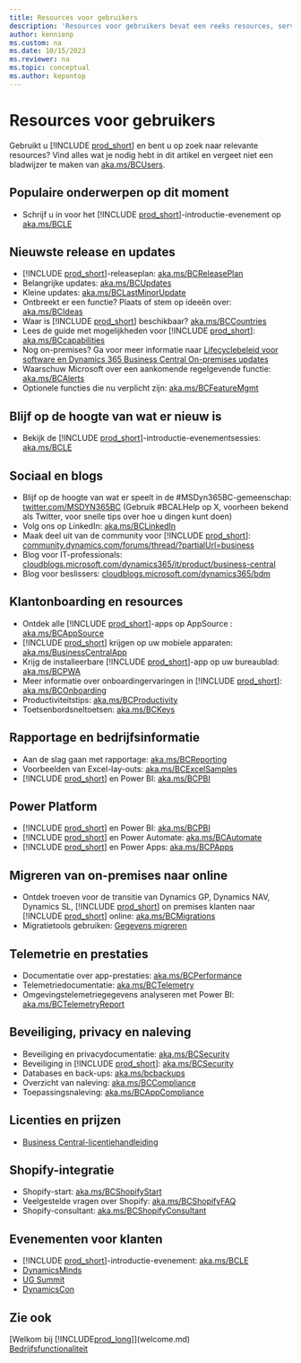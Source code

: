 ```yaml
---
title: Resources voor gebruikers
description: 'Resources voor gebruikers bevat een reeks resources, services en hulpmiddelen om Microsoft Dynamics 365 Business Central te gebruiken.'
author: kennienp
ms.custom: na
ms.date: 10/15/2023
ms.reviewer: na
ms.topic: conceptual
ms.author: kepontop
---
```


# Resources voor gebruikers

Gebruikt u [!INCLUDE [prod_short](includes/prod_short.md)] en bent u op zoek naar relevante resources? Vind alles wat je nodig hebt in dit artikel en vergeet niet een bladwijzer te maken van [aka.ms/BCUsers](https://aka.ms/BCUsers).

## Populaire onderwerpen op dit moment

- Schrijf u in voor het [!INCLUDE [prod_short](includes/prod_short.md)]-introductie-evenement op [aka.ms/BCLE](https://aka.ms/BCLE)

## Nieuwste release en updates  

- [!INCLUDE [prod_short](includes/prod_short.md)]-releaseplan: [aka.ms/BCReleasePlan](https://aka.ms/BCReleasePlan) 
- Belangrijke updates: [aka.ms/BCUpdates](https://aka.ms/BCUpdates)
- Kleine updates: [aka.ms/BCLastMinorUpdate](https://aka.ms/BCLastMinorUpdate) 
- Ontbreekt er een functie? Plaats of stem op ideeën over: [aka.ms/BCIdeas](https://aka.ms/BCIdeas) 
- Waar is [!INCLUDE [prod_short](includes/prod_short.md)] beschikbaar? [aka.ms/BCCountries](https://aka.ms/BCCountries)
- Lees de guide met mogelijkheden voor [!INCLUDE [prod_short](includes/prod_short.md)]: [aka.ms/BCcapabilities](https://aka.ms/BCcapabilities)
- Nog on-premises? Ga voor meer informatie naar [Lifecyclebeleid voor software en Dynamics 365 Business Central On-premises updates](/dynamics365/business-central/dev-itpro/terms/lifecycle-policy-on-premises)
- Waarschuw Microsoft over een aankomende regelgevende functie: [aka.ms/BCAlerts](https://aka.ms/BCAlerts)
- Optionele functies die nu verplicht zijn: [aka.ms/BCFeatureMgmt](https://aka.ms/BCFeatureMgmt)

## Blijf op de hoogte van wat er nieuw is

- Bekijk de [!INCLUDE [prod_short](includes/prod_short.md)]-introductie-evenementsessies: [aka.ms/BCLE](https://aka.ms/BCLE) 

## Sociaal en blogs

- Blijf op de hoogte van wat er speelt in de #MSDyn365BC-gemeenschap: [twitter.com/MSDYN365BC](https://twitter.com/MSDYN365BC) (Gebruik #BCALHelp op X, voorheen bekend als Twitter, voor snelle tips over hoe u dingen kunt doen) 
- Volg ons op LinkedIn: [aka.ms/BCLinkedIn](https://aka.ms/BCLinkedIn)
- Maak deel uit van de community voor [!INCLUDE [prod_short](includes/prod_short.md)]: [community.dynamics.com/forums/thread/?partialUrl=business](https://community.dynamics.com/forums/thread/?partialUrl=business) 
- Blog voor IT-professionals: [cloudblogs.microsoft.com/dynamics365/it/product/business-central](https://cloudblogs.microsoft.com/dynamics365/it/product/business-central/)
- Blog voor beslissers: [cloudblogs.microsoft.com/dynamics365/bdm](https://cloudblogs.microsoft.com/dynamics365/bdm)

## Klantonboarding en resources 

- Ontdek alle [!INCLUDE [prod_short](includes/prod_short.md)]-apps op AppSource : [aka.ms/BCAppSource](https://appsource.microsoft.com/marketplace/apps?page=1&product=dynamics-365-business-central)
- [!INCLUDE [prod_short](includes/prod_short.md)] krijgen op uw mobiele apparaten: [aka.ms/BusinessCentralApp](https://aka.ms/BusinessCentralApp)
- Krijg de installeerbare [!INCLUDE [prod_short](includes/prod_short.md)]-app op uw bureaublad: [aka.ms/BCPWA](https://aka.ms/BCPWA)
- Meer informatie over onboardingervaringen in [!INCLUDE [prod_short](includes/prod_short.md)]: [aka.ms/BCOnboarding](https://aka.ms/bconboarding)
- Productiviteitstips: [aka.ms/BCProductivity](https://aka.ms/BCProductivity) 
- Toetsenbordsneltoetsen: [aka.ms/BCKeys](https://aka.ms/BCKeys)

## Rapportage en bedrijfsinformatie

- Aan de slag gaan met rapportage: [aka.ms/BCReporting](https://aka.ms/BCReporting)
- Voorbeelden van Excel-lay-outs: [aka.ms/BCExcelSamples](https://aka.ms/BCExcelSamples)
- [!INCLUDE [prod_short](includes/prod_short.md)] en Power BI: [aka.ms/BCPBI](https://aka.ms/BCPBI)

## Power Platform

- [!INCLUDE [prod_short](includes/prod_short.md)] en Power BI: [aka.ms/BCPBI](https://aka.ms/BCPBI)
- [!INCLUDE [prod_short](includes/prod_short.md)] en Power Automate: [aka.ms/BCAutomate](https://aka.ms/BCAutomate) 
- [!INCLUDE [prod_short](includes/prod_short.md)] en Power Apps: [aka.ms/BCPApps](https://aka.ms/BCPApps)

## Migreren van on-premises naar online

- Ontdek troeven voor de transitie van Dynamics GP, Dynamics NAV, Dynamics SL, [!INCLUDE [prod_short](includes/prod_short.md)] on premises klanten naar [!INCLUDE [prod_short](includes/prod_short.md)] online: [aka.ms/BCMigrations](https://aka.ms/BCMigrations)  
- Migratietools gebruiken: [Gegevens migreren](/dynamics365/business-central/dev-itpro/administration/migrate-data) 

## Telemetrie en prestaties

- Documentatie over app-prestaties: [aka.ms/BCPerformance](https://aka.ms/BCPerformance)
- Telemetriedocumentatie: [aka.ms/BCTelemetry](https://aka.ms/BCTelemetry) 
- Omgevingstelemetriegegevens analyseren met Power BI: [aka.ms/BCTelemetryReport](https://aka.ms/BCTelemetryReport) 

## Beveiliging, privacy en naleving

- Beveiliging en privacydocumentatie: [aka.ms/BCSecurity](https://aka.ms/BCSecurity) 
- Beveiliging in [!INCLUDE [prod_short](includes/prod_short.md)]: [aka.ms/BCSecurity](https://aka.ms/BCSecurity)
- Databases en back-ups: [aka.ms/bcbackups](https://aka.ms/BCBackups)
- Overzicht van naleving: [aka.ms/BCCompliance](https://aka.ms/BCCompliance)
- Toepassingsnaleving: [aka.ms/BCAppCompliance](https://aka.ms/BCAppCompliance)

## Licenties en prijzen

- [Business Central-licentiehandleiding](https://go.microsoft.com/fwlink/?LinkId=866544&clcid=0x409)

## Shopify-integratie

- Shopify-start: [aka.ms/BCShopifyStart](https://aka.ms/BCShopifyStart)
- Veelgestelde vragen over Shopify: [aka.ms/BCShopifyFAQ](https://aka.ms/BCShopifyFAQ)
- Shopify-consultant: [aka.ms/BCShopifyConsultant](https://aka.ms/BCShopifyConsultant)

## Evenementen voor klanten

- [!INCLUDE [prod_short](includes/prod_short.md)]-introductie-evenement: [aka.ms/BCLE](https://aka.ms/BCLE)
- [DynamicsMinds](https://www.dynamicsminds.com/)
- [UG Summit](https://www.summitna.com/)
- [DynamicsCon](https://dynamicscon.com/)

## Zie ook

[Welkom bij [!INCLUDE[prod_long](includes/prod_long.md)]](welcome.md)  
[Bedrijfsfunctionaliteit](across-business-functionality.md)  
